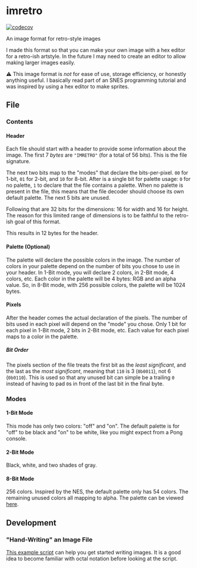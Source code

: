 # imretro

[![codecov](https://codecov.io/gh/spenserblack/imretro/branch/master/graph/badge.svg?token=k8kLfJtxX0)](https://codecov.io/gh/spenserblack/imretro)

An image format for retro-style images

I made this format so that you can make your own image with a hex editor for a retro-ish
artstyle. In the future I may need to create an editor to allow making larger images easily.

:warning: This image format is *not* for ease of use, storage efficiency, or honestly anything
useful. I basically read part of an SNES programming tutorial and was inspired by using a hex
editor to make sprites.

## File

### Contents

#### Header

Each file should start with a header to provide some information about the image.
The first 7 *bytes* are `"IMRETRO"` (for a total of 56 bits). This is the file signature.

The next two bits map to the "modes" that declare the bits-per-pixel. `00` for 1-bit, `01` for
2-bit, and `10` for 8-bit. After is a single bit for palette usage: `0` for no palette, `1` to
declare that the file contains a palette. When no palette is present in the file, this means that
the file decoder should choose its own default palette. The next 5 bits are unused.

Following that are 32 bits for the dimensions: 16 for width and 16 for height. The reason for this limited
range of dimensions is to be faithful to the retro-ish goal of this format.

This results in 12 bytes for the header.

#### Palette (Optional)

The palette will declare the possible colors in the image. The number of colors in your
palette depend on the number of bits you chose to use in your header. In 1-Bit mode, you
will declare 2 colors, in 2-Bit mode, 4 colors, etc. Each color in the palette will be 4 bytes:
RGB and an alpha value. So, in 8-Bit mode, with 256 possible colors, the palette will be 1024
bytes.

#### Pixels

After the header comes the actual declaration of the pixels. The number of bits used in each
pixel will depend on the "mode" you chose. Only 1 bit for each pixel in 1-Bit mode, 2 bits in
2-Bit mode, etc. Each value for each pixel maps to a color in the palette.

##### Bit Order

The pixels section of the file treats the first bit as the *least significant*, and the last as the
*most significant*, meaning that `110` is 3 (`0b0011`), not 6 (`0b0110`).
This is used so that any unused bit can simple be a trailing `0` instead of having to
pad `0`s in front of the last bit in the final byte.

### Modes

#### 1-Bit Mode

This mode has only two colors: "off" and "on".
The default palette is for "off" to be black and "on" to be white, like you
might expect from a Pong console.

#### 2-Bit Mode

Black, white, and two shades of gray.

#### 8-Bit Mode

256 colors. Inspired by the NES, the default palette only has
54 colors. The remaining unused colors all mapping to alpha.
The palette can be viewed [here][NES palette].

## Development

### "Hand-Writing" an Image File

[This example script](./tools/print-image-example) can help you get started writing images.
It is a good idea to become familiar with octal notation before looking at the script.

[NES Palette]: https://en.wikipedia.org/wiki/List_of_video_game_console_palettes#NES
